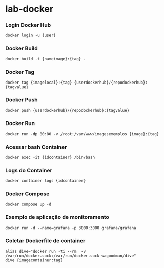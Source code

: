 # lab-docker

### Login Docker Hub
```
docker login -u {user}
```

### Docker Build
```
docker build -t {nameimage}:{tag} .
```

### Docker Tag
```
docker tag {imagelocal}:{tag} {userdockerhub}/{repodockerhub}:{tagvalue}
```

### Docker Push
```
docker push {userdockerhub}/{repodockerhub}:{tagvalue}
```

### Docker Run
```
docker run -dp 80:80 -v /root:/var/www/imagesexemplos {image}:{tag}
```

### Acessar bash Container
```
docker exec -it {idcontainer} /bin/bash
```

### Logs do Container
```
docker container logs {idcontainer}
```

### Docker Compose
```
docker compose up -d
```

### Exemplo de aplicação de monitoramento
```
docker run -d --name=grafana -p 3000:3000 grafana/grafana
```

### Coletar Dockerfile de container
```
alias dive="docker run -ti --rm  -v /var/run/docker.sock:/var/run/docker.sock wagoodman/dive"
dive {imagecontainer:tag}
```